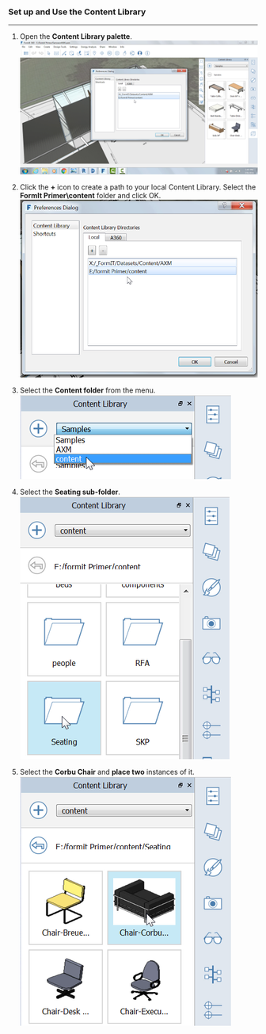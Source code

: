 ### Set up and Use the Content Library
---

1. Open the **Content Library palette**.![](./images/15e16abd-9b7a-4762-9364-0f31e81ded8a.png)

2. Click the **+** icon to create a path to your local Content Library. Select the **FormIt Primer\\content** folder and click OK. ![](./images/6937274a-c9fe-4875-a86a-d1e12e662c0f.png)

3. Select the **Content folder** from the menu. 
![](./images/627dd398-eefa-4407-842f-e42c2e4350f1.png)

4. Select the **Seating sub-folder**. 
![](./images/ba020113-7f1e-4b8e-a11c-f336dbb68e41.png)

5. Select the **Corbu Chair** and **place two** instances of it. 
![](./images/1f193941-4bf0-4394-8316-e5a103fa8949.png)
